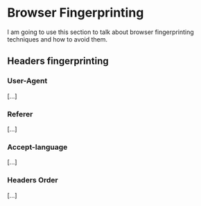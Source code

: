 # Browser Fingerprinting
I am going to use this section to talk about browser fingerprinting techniques and how to avoid them.


## Headers fingerprinting
### User-Agent
[...]

### Referer
[...]


### Accept-language
[...]


### Headers Order
[...]

